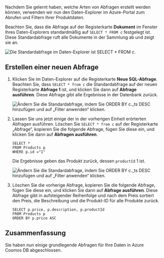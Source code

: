 Nachdem Sie gelernt haben, welche Arten von Abfragen erstellt werden können, verwenden wir nun den Daten-Explorer im Azure-Portal zum Abrufen und Filtern Ihrer Produktdaten.

Beachten Sie, dass die Abfrage auf der Registerkarte **Dokument** im Fenster Ihres Daten-Explorers standardmäßig auf `SELECT * FROM c` festgelegt ist. Diese Standardabfrage ruft alle Dokumente in der Sammlung ab und zeigt sie an.

![Die Standardabfrage im Daten-Explorer ist SELECT * FROM c.](../media-draft/5-azure-cosmosdb-data-explorer-query.png)

## <a name="create-a-new-query"></a>Erstellen einer neuen Abfrage

1. Klicken Sie im Daten-Explorer auf die Registerkarte **Neue SQL-Abfrage**. Beachten Sie, dass `SELECT * from c` die Standardabfrage auf der neuen Registerkarte **Abfrage 1** ist, und klicken Sie dann auf **Abfrage ausführen**. Diese Abfrage gibt alle Ergebnisse in der Datenbank zurück.

    ![Ändern Sie die Standardabfrage, indem Sie ORDER BY c._ts DESC hinzufügen und auf „Filter anwenden“ klicken.](../media-draft/5-azure-cosmosdb-data-explorer-edit-query.png)

2. Lassen Sie uns jetzt einige der in der vorherigen Einheit erörterten Abfragen ausführen. Löschen Sie `SELECT * from c` auf der Registerkarte „Abfrage“, kopieren Sie die folgende Abfrage, fügen Sie diese ein, und klicken Sie dann auf **Abfragen ausführen**.

    ```
    SELECT *
    FROM Products p
    WHERE p.id ="1"
    ```

    Die Ergebnisse geben das Produkt zurück, dessen `productId` 1 ist.

    ![Ändern Sie die Standardabfrage, indem Sie ORDER BY c._ts DESC hinzufügen und auf „Filter anwenden“ klicken.](../media-draft/5-azure-cosmosdb-data-explorer-query-by-id.png)

3. Löschen Sie die vorherige Abfrage, kopieren Sie die folgende Abfrage, fügen Sie diese ein, und klicken Sie dann auf **Abfrage ausführen**. Diese Abfrage gibt in aufsteigender Reihenfolge und nach dem Preis sortiert den Preis, die Beschreibung und die Produkt-ID für alle Produkte zurück.
 
    ```
    SELECT p.price, p.description, p.productId
    FROM Products p
    ORDER BY p.price ASC
    ```

## <a name="summary"></a>Zusammenfassung

Sie haben nun einige grundlegende Abfragen für Ihre Daten in Azure Cosmos DB abgeschlossen. 